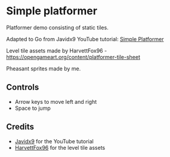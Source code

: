 # Simple platformer

Platformer demo consisting of static tiles.

Adapted to Go from Javidx9 YouTube tutorial: [Simple Platformer](https://www.youtube.com/watch?v=oJvJZNyW_rw)

Level tile assets made by HarvettFox96 - https://opengameart.org/content/platformer-tile-sheet

Pheasant sprites made by me.
                                                                    
## Controls

* Arrow keys to move left and right
* Space to jump

## Credits

* [Javidx9](https://www.youtube.com/c/javidx9) for the YouTube tutorial
* [HarvettFox96](https://opengameart.org/users/harvettfox96) for the level tile assets